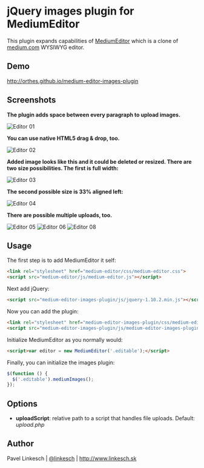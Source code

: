 jQuery images plugin for MediumEditor
======================================

This plugin expands capabilities of [MediumEditor](https://github.com/daviferreira/medium-editor) which is a clone of [medium.com](http://medium.com) WYSIWYG editor.


Demo
----

http://orthes.github.io/medium-editor-images-plugin


Screenshots
-----------

**The plugin adds space between every paragraph to upload images.**

![Editor 01](http://www.linkesch.sk/uploads/creator5/1_890d6ad67afe18a7e4a4c48f17c97d151f63a49b/image/editor01.png)

**You can use native HTML5 drag & drop, too.**

![Editor 02](http://www.linkesch.sk/uploads/creator5/1_890d6ad67afe18a7e4a4c48f17c97d151f63a49b/image/editor02.png)

**Added image looks like this and it could be deleted or resized. There are two size possibilities. The first is full width:**

![Editor 03](http://www.linkesch.sk/uploads/creator5/1_890d6ad67afe18a7e4a4c48f17c97d151f63a49b/image/editor03.png)

**The second possible size is 33% aligned left:**

![Editor 04](http://www.linkesch.sk/uploads/creator5/1_890d6ad67afe18a7e4a4c48f17c97d151f63a49b/image/editor04.png)

**There are possible multiple uploads, too.**

![Editor 05](http://www.linkesch.sk/uploads/creator5/1_890d6ad67afe18a7e4a4c48f17c97d151f63a49b/image/editor05.png)
![Editor 06](http://www.linkesch.sk/uploads/creator5/1_890d6ad67afe18a7e4a4c48f17c97d151f63a49b/image/editor06.png)
![Editor 08](http://www.linkesch.sk/uploads/creator5/1_890d6ad67afe18a7e4a4c48f17c97d151f63a49b/image/editor08.png)


Usage
-----

The first step is to add MediumEditor it self:

```html
<link rel="stylesheet" href="medium-editor/css/medium-editor.css">
<script src="medium-editor/js/medium-editor.js"></script>
```

Next add jQuery:

```html
<script src="medium-editor-images-plugin/js/jquery-1.10.2.min.js"></script>
```

Now you can add the plugin:

```html
<link rel="stylesheet" href="medium-editor-images-plugin/css/medium-editor-images-plugin.css">
<script src="medium-editor-images-plugin/js/medium-editor-images-plugin.js"></script>
```

Initialize MediumEditor as you normally would:

```html
<script>var editor = new MediumEditor('.editable');</script>
```

Finally, you can initialize the images plugin:

```javascript
$(function () {
  $('.editable').mediumImages();
});
```


Options
-------

- **uploadScript**: relative path to a script that handles file uploads. Default: *upload.php*


Author
------

Pavel Linkesch | [@linkesch](http://twitter.com/linkesch) | http://www.linkesch.sk